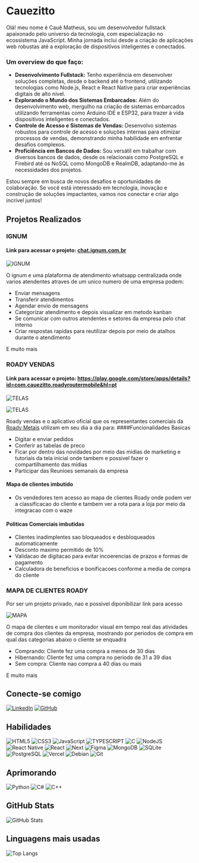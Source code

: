 # Cauezitto

Olá! meu nome é Cauê Matheus, sou um desenvolvedor fullstack apaixonado pelo universo da tecnologia, com especialização no ecossistema JavaScript. Minha jornada inclui desde a criação de aplicações web robustas até a exploração de dispositivos inteligentes e conectados.

### Um overview do que faço:

- **Desenvolvimento Fullstack:** Tenho experiência em desenvolver soluções completas, desde o backend até o frontend, utilizando tecnologias como Node.js, React e React Native para criar experiências digitais de alto nível.
- **Explorando o Mundo dos Sistemas Embarcados:** Além do desenvolvimento web, mergulho na criação de sistemas embarcados utilizando ferramentas como Arduino IDE e ESP32, para trazer à vida dispositivos inteligentes e conectados.
- **Controle de Acesso e Sistemas de Vendas:** Desenvolvo sistemas robustos para controle de acesso e soluções internas para otimizar processos de vendas, demonstrando minha habilidade em enfrentar desafios complexos.
- **Proficiência em Bancos de Dados:** Sou versátil em trabalhar com diversos bancos de dados, desde os relacionais como PostgreSQL e Firebird até os NoSQL como MongoDB e RealmDB, adaptando-me às necessidades dos projetos.

Estou sempre em busca de novos desafios e oportunidades de colaboração. Se você está interessado em tecnologia, inovação e construção de soluções impactantes, vamos nos conectar e criar algo incrível juntos!

## Projetos Realizados
### IGNUM
#### Link para acessar o projeto: <a href="chat.ignum.com.br" target="_blank">chat.ignum.com.br</a>
![IGNUM](https://roady-router.s3.sa-east-1.amazonaws.com/7402cb9f_98f8_4a63_ba6a_228c1f296319_b39d429408.jpeg)

O ignum e uma plataforma de atendimento whatsapp centralizada onde varios atendentes atraves de um unico numero de uma empresa podem:

- Enviar mensagens
- Transferir atendimentos
- Agendar envio de mensagens
- Categorizar atendimento e depois visualizar em metodo kanban
- Se comunicar com outros atendentes e setores da empresa pelo chat interno
- Criar respostas rapidas para reutilizar depois por meio de atalhos durante o atendimento

E muito mais


### ROADY VENDAS
#### Link para acessar o projeto: <a href="https://play.google.com/store/apps/details?id=com.cauezitto.roadyroutermobile&hl=pt" target="_blank"> https://play.google.com/store/apps/details?id=com.cauezitto.roadyroutermobile&hl=pt</a>

![TELAS](https://roady-router.s3.sa-east-1.amazonaws.com/Desktop_1_9eed33c705.png)

![TELAS](https://roady-router.s3.sa-east-1.amazonaws.com/Desktop_2_e5ab169bb9.png)

Roady vendas e o aplicativo oficial que os representantes comerciais da <a href="https://roadymetais.com.br" target="_blank"> Roady Metais</a> utilizam em seu dia a dia para:
####Funcionalidades Basicas
- Digitar e enviar pedidos
- Conferir as tabelas de preco
- Ficar por dentro das novidades por meio das midias de marketing e tutoriais da tela inicial onde tambem e possivel fazer o compartilhamento das midias
- Participar das Reunioes semanais da empresa

#### Mapa de clientes imbutido
- Os vendedores tem acesso ao mapa de clientes Roady onde podem ver a classificacao do cliente e tambem ver a rota para a loja por meio da integracao com o waze

#### Politicas Comerciais imbutidas
- Clientes inadimplentes sao bloqueados e desbloqueados automaticamente
- Desconto maximo permitido de 10%
- Validacao de digitacao para evitar incoerencias de prazos e formas de pagamento
- Calculadora de beneficios e bonificacoes conforme a media de compra do cliente


### MAPA DE CLIENTES ROADY
Por ser um projeto privado, nao e possivel diponibilizar link para acesso


![MAPA](https://roady-router.s3.sa-east-1.amazonaws.com/imagem_2024_07_24_123739585_9c19f7748f.png)

O mapa de clientes e um monitorador visual em tempo real das atividades de compra dos clientes da empresa, mostrando por periodos de compra em qual das categorias abaixo o cliente se enquadra

- Comprando: Cliente fez uma compra a menos de 30 dias
- Hibernando: Cliente fez uma compra no periodo de 31 a 39 dias
- Sem compra: Cliente nao compra a 40 dias ou mais

E muito mais

## Conecte-se comigo

[![LinkedIn](https://img.shields.io/badge/LinkedIn-0077B5?style=for-the-badge&logo=linkedin&logoColor=white)](https://www.linkedin.com/in/cauê-matheus-0080711a4/)
[![GitHub](https://img.shields.io/badge/GitHub-100000?style=for-the-badge&logo=github&logoColor=white)](https://github.com/cauezitto)

## Habilidades

![HTML5](https://img.shields.io/badge/HTML5-E34F26?style=for-the-badge&logo=html5&logoColor=white)
![CSS3](https://img.shields.io/badge/CSS3-1572B6?style=for-the-badge&logo=css3&logoColor=white)
![JavaScript](https://img.shields.io/badge/JavaScript-F7DF1E?style=for-the-badge&logo=javascript&logoColor=black)
![TYPESCRIPT](https://img.shields.io/badge/TYPESCRIPT-1572B6?style=for-the-badge&logo=typescript&logoColor=white)
![C](https://img.shields.io/badge/C-00599C?style=for-the-badge&logo=c&logoColor=white)
![NodeJS](https://img.shields.io/badge/node.js-6DA55F?style=for-the-badge&logo=node.js&logoColor=white)
![React Native](https://img.shields.io/badge/React_Native-20232A?style=for-the-badge&logo=react&logoColor=61DAFB)
![React](https://img.shields.io/badge/React-20232A?style=for-the-badge&logo=react&logoColor=61DAFB)
![Next](https://img.shields.io/badge/Next-black?style=for-the-badge&logo=next.js&logoColor=white)
![Figma](https://img.shields.io/badge/Figma-696969?style=for-the-badge&logo=figma&logoColor=figma)
![MongoDB](https://img.shields.io/badge/MongoDB-%234ea94b.svg?style=for-the-badge&logo=mongodb&logoColor=white)
![SQLite](https://img.shields.io/badge/SQLite-000?style=for-the-badge&logo=sqlite&logoColor=07405E)
![PostgreSQL](https://img.shields.io/badge/PostgreSQL-000?style=for-the-badge&logo=postgresql)
![Vercel](https://img.shields.io/badge/vercel-%23000000.svg?style=for-the-badge&logo=vercel&logoColor=white)
![Debian](https://img.shields.io/badge/Debian-D70A53?style=for-the-badge&logo=debian&logoColor=white)
![Git](https://img.shields.io/badge/GIT-E44C30?style=for-the-badge&logo=git&logoColor=white)

## Aprimorando

![Python](https://img.shields.io/badge/python-3670A0?style=for-the-badge&logo=python&logoColor=ffdd54)
![C#](https://img.shields.io/badge/C%23-239120?style=for-the-badge&logo=c-sharp&logoColor=white)
![C++](https://img.shields.io/badge/C%2B%2B-00599C?style=for-the-badge&logo=c%2B%2B&logoColor=white)

## GitHub Stats

![GitHub Stats](https://github-readme-stats.vercel.app/api?username=cauezitto&theme=transparent&bg_color=000&border_color=30A3DC&show_icons=true&icon_color=30A3DC&title_color=E94D5F&text_color=FFF)

## Linguagens mais usadas

![Top Langs](https://github-readme-stats-git-masterrstaa-rickstaa.vercel.app/api/top-langs/?username=cauezitto&layout=compact&bg_color=000&border_color=30A3DC&title_color=E94D5F&text_color=FFF)
